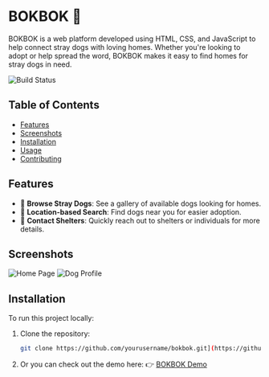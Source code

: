 # BOKBOK 🐾

BOKBOK is a web platform developed using HTML, CSS, and JavaScript to help connect stray dogs with loving homes. Whether you're looking to adopt or help spread the word, BOKBOK makes it easy to find homes for stray dogs in need.

![Build Status](https://img.shields.io/badge/build-Complete-brightgreen)

## Table of Contents
- [Features](#features)
- [Screenshots](#screenshots)
- [Installation](#installation)
- [Usage](#usage)
- [Contributing](#contributing)

## Features
- 🐶 **Browse Stray Dogs**: See a gallery of available dogs looking for homes.
- 📍 **Location-based Search**: Find dogs near you for easier adoption.
- 💬 **Contact Shelters**: Quickly reach out to shelters or individuals for more details.

## Screenshots
![Home Page](https://your-url-to-screenshot.com/homepage.png)
![Dog Profile](https://your-url-to-screenshot.com/dog-profile.png)

## Installation
To run this project locally:

1. Clone the repository:
   ```bash
   git clone https://github.com/yourusername/bokbok.git](https://github.com/SetthananP/BOKBOK.git
   
2. Or you can check out the demo here:
👉 <a href="https://bokbok-official.onrender.com/" target="_blank">BOKBOK Demo</a>
